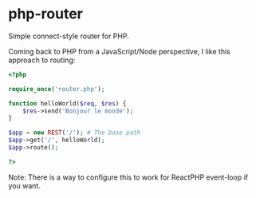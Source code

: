 # php-router
Simple connect-style router for PHP.

Coming back to PHP from a JavaScript/Node perspective, I like this approach to routing:

```php
<?php

require_once('router.php');

function helloWorld($req, $res) {
	$res->send('Bonjour le monde');
}

$app = new REST('/'); # The base path
$app->get('/', helloWorld);
$app->route();

?>
```

Note: There is a way to configure this to work for ReactPHP event-loop if you want.
